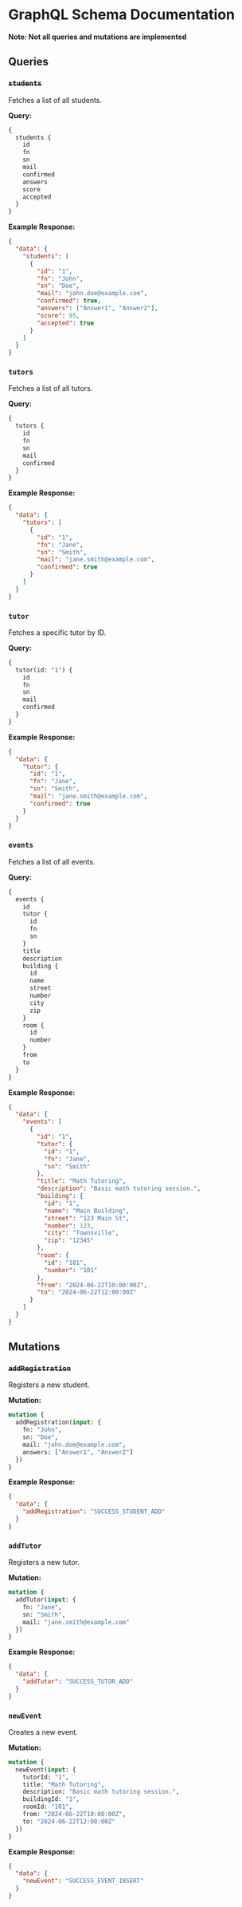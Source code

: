 # GraphQL Schema Documentation
**Note: Not all queries and mutations are implemented**

## Queries

### ~~`students`~~
Fetches a list of all students.

**Query:**
```graphql
{
  students {
    id
    fn
    sn
    mail
    confirmed
    answers
    score
    accepted
  }
}
```

**Example Response:**
```json
{
  "data": {
    "students": [
      {
        "id": "1",
        "fn": "John",
        "sn": "Doe",
        "mail": "john.doe@example.com",
        "confirmed": true,
        "answers": ["Answer1", "Answer2"],
        "score": 95,
        "accepted": true
      }
    ]
  }
}
```

### `tutors`
Fetches a list of all tutors.

**Query:**
```graphql
{
  tutors {
    id
    fn
    sn
    mail
    confirmed
  }
}
```

**Example Response:**
```json
{
  "data": {
    "tutors": [
      {
        "id": "1",
        "fn": "Jane",
        "sn": "Smith",
        "mail": "jane.smith@example.com",
        "confirmed": true
      }
    ]
  }
}
```

### `tutor`
Fetches a specific tutor by ID.

**Query:**
```graphql
{
  tutor(id: "1") {
    id
    fn
    sn
    mail
    confirmed
  }
}
```

**Example Response:**
```json
{
  "data": {
    "tutor": {
      "id": "1",
      "fn": "Jane",
      "sn": "Smith",
      "mail": "jane.smith@example.com",
      "confirmed": true
    }
  }
}
```

### `events`
Fetches a list of all events.

**Query:**
```graphql
{
  events {
    id
    tutor {
      id
      fn
      sn
    }
    title
    description
    building {
      id
      name
      street
      number
      city
      zip
    }
    room {
      id
      number
    }
    from
    to
  }
}
```

**Example Response:**
```json
{
  "data": {
    "events": [
      {
        "id": "1",
        "tutor": {
          "id": "1",
          "fn": "Jane",
          "sn": "Smith"
        },
        "title": "Math Tutoring",
        "description": "Basic math tutoring session.",
        "building": {
          "id": "1",
          "name": "Main Building",
          "street": "123 Main St",
          "number": 123,
          "city": "Townsville",
          "zip": "12345"
        },
        "room": {
          "id": "101",
          "number": "101"
        },
        "from": "2024-06-22T10:00:00Z",
        "to": "2024-06-22T12:00:00Z"
      }
    ]
  }
}
```

## Mutations

### ~~`addRegistration`~~
Registers a new student.

**Mutation:**
```graphql
mutation {
  addRegistration(input: {
    fn: "John",
    sn: "Doe",
    mail: "john.doe@example.com",
    answers: ["Answer1", "Answer2"]
  })
}
```

**Example Response:**
```json
{
  "data": {
    "addRegistration": "SUCCESS_STUDENT_ADD"
  }
}
```

### `addTutor`
Registers a new tutor.

**Mutation:**
```graphql
mutation {
  addTutor(input: {
    fn: "Jane",
    sn: "Smith",
    mail: "jane.smith@example.com"
  })
}
```

**Example Response:**
```json
{
  "data": {
    "addTutor": "SUCCESS_TUTOR_ADD"
  }
}
```

### `newEvent`
Creates a new event.

**Mutation:**
```graphql
mutation {
  newEvent(input: {
    tutorId: "1",
    title: "Math Tutoring",
    description: "Basic math tutoring session.",
    buildingId: "1",
    roomId: "101",
    from: "2024-06-22T10:00:00Z",
    to: "2024-06-22T12:00:00Z"
  })
}
```

**Example Response:**
```json
{
  "data": {
    "newEvent": "SUCCESS_EVENT_INSERT"
  }
}
```
